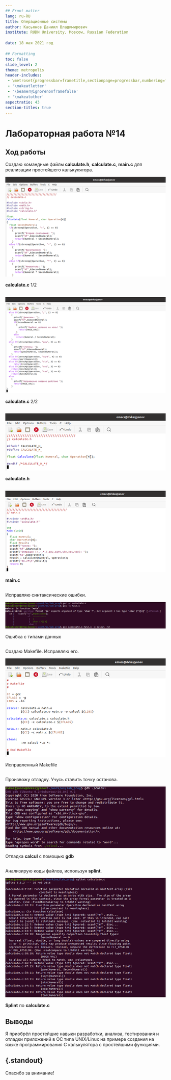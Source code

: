 ```yaml
---
## Front matter
lang: ru-RU
title: Операционные системы 
author: Касьянов Даниил Владимирович
institute: RUDN University, Moscow, Russian Federation

date: 18 мая 2021 год

## Formatting
toc: false
slide_level: 2
theme: metropolis
header-includes: 
 - \metroset{progressbar=frametitle,sectionpage=progressbar,numbering=fraction}
 - '\makeatletter'
 - '\beamer@ignorenonframefalse'
 - '\makeatother'
aspectratio: 43
section-titles: true
---
```


# Лабораторная работа №14

## Ход работы

Создаю командные файлы **calculate.h**, **calculate.c**, **main.c** для реализации простейшего калькулятора.

![](image14/4.png)

**calculate.c** 1/2

##

![](image14/5.png)

**calculate.c** 2/2

##

![](image14/7.png)

**calculate.h**

##

![](image14/9.png)

**main.c**

## 

Исправляю синтаксические ошибки.

![](image14/10.png)

Ошибка с типами данных

##

Создаю Makefile. Исправляю его.

![](image14/15.png)

Исправленный Makefile

##

Произвожу отладку. Учусь ставить точку останова.

![](image14/18.png)

Отладка **calcul** с помощью **gdb**

##

Анализирую коды файлов, используя **splint**.

![](image14/29.png)

**Splint** по **calculate.c**


## Выводы

Я приобрёл простейшие навыки разработки, анализа, тестирования и отладки приложений в ОС типа UNIX/Linux на примере создания на языке программирования С калькулятора с простейшими функциями.

## {.standout}

Спасибо за внимание!
